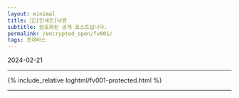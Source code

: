 ```yaml
---
layout: minimal
title: 🖤💚[인세인]낙원
subtitle: 암호화된 공개 포스트입니다.
permalink: /encrypted_open/fv001/
tags: 프레바스
---
```


2024-02-21

  ---  
  
{% include_relative loghtml/fv001-protected.html %}

  ---  

